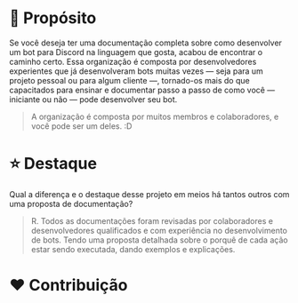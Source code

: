 # 🎯 Propósito
Se você deseja ter uma documentação completa sobre como desenvolver um bot para Discord na linguagem que gosta, acabou de encontrar o caminho certo. Essa organização é composta por desenvolvedores experientes que já desenvolveram bots muitas vezes — seja para um projeto pessoal ou para algum cliente —, tornado-os mais do que capacitados para ensinar e documentar passo a passo de como você — iniciante ou não — pode desenvolver seu bot.

> A organização é composta por muitos membros e colaboradores, e você pode ser um deles. :D

# ⭐ Destaque
Qual a diferença e o destaque desse projeto em meios há tantos outros com uma proposta de documentação?

> R. Todos as documentações foram revisadas por colaboradores e desenvolvedores qualificados e com experiência no desenvolvimento de bots. Tendo uma proposta detalhada sobre o porquê de cada ação estar sendo executada, dando exemplos e explicações.

# ❤️ Contribuição
